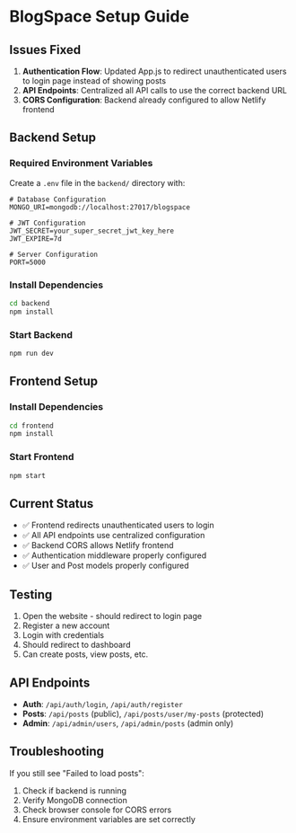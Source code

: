 # BlogSpace Setup Guide

## Issues Fixed

1. **Authentication Flow**: Updated App.js to redirect unauthenticated users to login page instead of showing posts
2. **API Endpoints**: Centralized all API calls to use the correct backend URL
3. **CORS Configuration**: Backend already configured to allow Netlify frontend

## Backend Setup

### Required Environment Variables

Create a `.env` file in the `backend/` directory with:

```env
# Database Configuration
MONGO_URI=mongodb://localhost:27017/blogspace

# JWT Configuration
JWT_SECRET=your_super_secret_jwt_key_here
JWT_EXPIRE=7d

# Server Configuration
PORT=5000
```

### Install Dependencies

```bash
cd backend
npm install
```

### Start Backend

```bash
npm run dev
```

## Frontend Setup

### Install Dependencies

```bash
cd frontend
npm install
```

### Start Frontend

```bash
npm start
```

## Current Status

- ✅ Frontend redirects unauthenticated users to login
- ✅ All API endpoints use centralized configuration
- ✅ Backend CORS allows Netlify frontend
- ✅ Authentication middleware properly configured
- ✅ User and Post models properly configured

## Testing

1. Open the website - should redirect to login page
2. Register a new account
3. Login with credentials
4. Should redirect to dashboard
5. Can create posts, view posts, etc.

## API Endpoints

- **Auth**: `/api/auth/login`, `/api/auth/register`
- **Posts**: `/api/posts` (public), `/api/posts/user/my-posts` (protected)
- **Admin**: `/api/admin/users`, `/api/admin/posts` (admin only)

## Troubleshooting

If you still see "Failed to load posts":
1. Check if backend is running
2. Verify MongoDB connection
3. Check browser console for CORS errors
4. Ensure environment variables are set correctly
